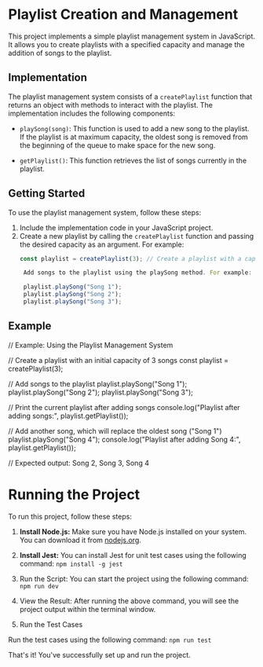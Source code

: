 # Playlist Creation and Management

This project implements a simple playlist management system in JavaScript. It allows you to create playlists with a specified capacity and manage the addition of songs to the playlist.

## Implementation

The playlist management system consists of a `createPlaylist` function that returns an object with methods to interact with the playlist. The implementation includes the following components:

- `playSong(song)`: This function is used to add a new song to the playlist. If the playlist is at maximum capacity, the oldest song is removed from the beginning of the queue to make space for the new song.

- `getPlaylist()`: This function retrieves the list of songs currently in the playlist.

## Getting Started

To use the playlist management system, follow these steps:

1. Include the implementation code in your JavaScript project.
2. Create a new playlist by calling the `createPlaylist` function and passing the desired capacity as an argument. For example:
   ```javascript
   const playlist = createPlaylist(3); // Create a playlist with a capacity of 3 songs
   
    Add songs to the playlist using the playSong method. For example:

    playlist.playSong("Song 1");
    playlist.playSong("Song 2");
    playlist.playSong("Song 3");

## Example

// Example: Using the Playlist Management System

// Create a playlist with an initial capacity of 3 songs
const playlist = createPlaylist(3);

// Add songs to the playlist
playlist.playSong("Song 1");
playlist.playSong("Song 2");
playlist.playSong("Song 3");

// Print the current playlist after adding songs
console.log("Playlist after adding songs:", playlist.getPlaylist());

// Add another song, which will replace the oldest song ("Song 1")
playlist.playSong("Song 4");
console.log("Playlist after adding Song 4:", playlist.getPlaylist());

// Expected output: Song 2, Song 3, Song 4

# Running the Project

To run this project, follow these steps:

1. **Install Node.js:**
   Make sure you have Node.js installed on your system. You can download it from [nodejs.org](https://nodejs.org/).

2. **Install Jest:**
   You can install Jest for unit test cases using the following command:  `npm install -g jest`

3. Run the Script:
   You can start the project using the following command: `npm run dev`

4. View the Result:
After running the above command, you will see the project output within the terminal window.

5. Run the Test Cases

Run the test cases using the following command: `npm run test`

That's it! You've successfully set up and run the project.




